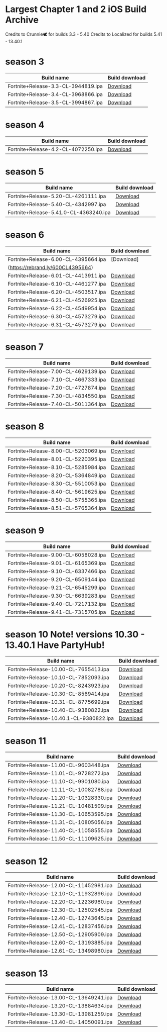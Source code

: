 # Largest Chapter 1 and 2 iOS Build Archive

Credits to Crunnie🕊️ for builds 3.3 - 5.40
Credits to Localized for builds 5.41 - 13.40.1


# season 3
| Build name | Build download |
|------------|----------------|
| Fortnite+Release-3.3-CL-3944819.ipa | [Download](https://rebrand.ly/33CL3944819) |
| Fortnite+Release-3.4-CL-3968866.ipa | [Download](https://rebrand.ly/34CL3968866) |
| Fortnite+Release-3.5-CL-3994867.ipa | [Download](https://rebrand.ly/35CL3994867) |

# season 4
| Build name | Build download |
|------------|----------------|
| Fortnite+Release-4.2-CL-4072250.ipa | [Download](https://rebrand.ly/42CL4072250) |

# season 5
| Build name | Build download |
|------------|----------------|
| Fortnite+Release-5.20-CL-4261111.ipa | [Download](https://rebrand.ly/520CL4261111) |
| Fortnite+Release-5.40-CL-4342997.ipa | [Download](https://rebrand.ly/540CL4342997) |
| Fortnite+Release-5.41.0-CL-4363240.ipa | [Download](https://drive.google.com/file/d/1OH6wDf81qD9DWCDNgpIJ8XVI5aE74VxY/view?usp=drivesdk)

# season 6
| Build name | Build download |
|------------|----------------|
| Fortnite+Release-6.00-CL-4395664.ipa | [Download]
(https://rebrand.ly/600CL4395664) |
| Fortnite+Release-6.01-CL-4413911.ipa | [Download](https://drive.google.com/file/d/1qm-UGMl2lZbzj6WNolQdP4BriL0Tn1-r/view?usp=drivesdk) |
| Fortnite+Release-6.10-CL-4461277.ipa | [Download](https://drive.google.com/file/d/1FMaAukBfWXF9dA5zuNRcL7peIBuqlyNB/view?usp=drivesdk) |
| Fortnite+Release-6.20-CL-4503517.ipa | [Download](https://drive.google.com/file/d/1emPTVUzJFXuE6K2R6qCktssrhCI-wf90/view?usp=drivesdk) |
| Fortnite+Release-6.21-CL-4526925.ipa | [Download](https://drive.google.com/file/d/1R2p1jCBORIjE__V_fK6m4Npjkwc-PiVy/view?usp=drivesdk) |
| Fortnite+Release-6.22-CL-4549954.ipa | [Download](https://drive.google.com/file/d/1fUVhDYdZ-_JvK3LgYKpjOMuxGF3S2Uz8/view?usp=drivesdk) |
| Fortnite+Release-6.30-CL-4573279.ipa | [Download](https://drive.google.com/file/d/1YkYmntSvNcZ_kOM9PdE2ljOFraJW0xCf/view?usp=drivesdk) |
| Fortnite+Release-6.31-CL-4573279.ipa | [Download](https://drive.google.com/file/d/1j2FD2wUJlXCRpGgwZMBPAqAIowKlWXDB/view?usp=drivesdk) |

# season 7
| Build name | Build download |
|------------|----------------|
| Fortnite+Release-7.00-CL-4629139.ipa | [Download](https://drive.google.com/file/d/1iKf-T1XgMVfP5J2rww1k0G5XWFI7weng/view?usp=drivesdk) |
| Fortnite+Release-7.10-CL-4667333.ipa | [Download](https://drive.google.com/file/d/1eLzlXtZl9Oji1K3uEBM1oUjL_jfF5od-/view?usp=drivesdk) |
| Fortnite+Release-7.20-CL-4727874.ipa | [Download](https://drive.google.com/file/d/1bFEFNkqOWxH9eMxK5lnh7Urc-b5A-SXa/view?usp=drivesdk) |
| Fortnite+Release-7.30-CL-4834550.ipa | [Download](https://drive.google.com/file/d/14kq6Q10B-fWA-8pjZ_ohMo881QnOYYTL/view?usp=drivesdk) |
| Fortnite+Release-7.40-CL-5011364.ipa | [Download](https://drive.google.com/file/d/1hXs_8CZjgiZgRLfsx6h2LJtpnCZRmba4/view?usp=drivesdk) |

# season 8
| Build name | Build download |
|------------|----------------|
| Fortnite+Release-8.00-CL-5203069.ipa | [Download](https://drive.google.com/file/d/1U5KhJa0DXoVOVnWV5VCYTJlQxwGjDUjY/view?usp=drivesdk) |
| Fortnite+Release-8.01-CL-5220395.ipa | [Download](https://drive.google.com/file/d/1g3ivQEFD33PxJ2y7iWrkwEsKafN0Nl9i/view?usp=drivesdk) |
| Fortnite+Release-8.10-CL-5285984.ipa | [Download](https://drive.google.com/file/d/1g3ivQEFD33PxJ2y7iWrkwEsKafN0Nl9i/view?usp=drivesdk) |
| Fortnite+Release-8.20-CL-5364849.ipa | [Download](https://drive.google.com/file/d/1g3ivQEFD33PxJ2y7iWrkwEsKafN0Nl9i/view?usp=drivesdk) |
| Fortnite+Release-8.30-CL-5510053.ipa | [Download](https://drive.google.com/file/d/149Zii8wMfpMcvtjh9c5_T8PxHStrE_QR/view?usp=drivesdk) |
| Fortnite+Release-8.40-CL-5619625.ipa | [Download](https://drive.google.com/file/d/149Zii8wMfpMcvtjh9c5_T8PxHStrE_QR/view?usp=drivesdk) |
| Fortnite+Release-8.50-CL-5755365.ipa | [Download](https://drive.google.com/file/d/1psEe3veN5G07UuEcJELfo7C1wOaEerar/view?usp=drivesdk) |
| Fortnite+Release-8.51-CL-5765364.ipa | [Download](https://drive.google.com/file/d/1-uid3IgovZbLnijnLhJHIPtszZHIDszb/view?usp=drivesdk) |

# season 9
| Build name | Build download |
|------------|----------------|
| Fortnite+Release-9.00-CL-6058028.ipa | [Download](https://drive.google.com/file/d/1740a_VSIX6_s_k8oACIpGVjS4kuPtGYt/view?usp=drivesdk) |
| Fortnite+Release-9.01-CL-6165369.ipa | [Download](https://drive.google.com/file/d/1HTKciovInCQEt6eQBGMj9CXJYCXYSGZu/view?usp=drivesdk) |
| Fortnite+Release-9.10-CL-6337466.ipa | [Download](https://drive.google.com/file/d/1dLsOnC1B1dtBCWuTVigGMrnYvS_CifVC/view?usp=drivesdk) |
| Fortnite+Release-9.20-CL-6509144.ipa | [Download](https://drive.google.com/file/d/1dLsOnC1B1dtBCWuTVigGMrnYvS_CifVC/view?usp=drivesdk) |
| Fortnite+Release-9.21-CL-6545299.ipa | [Download](https://drive.google.com/file/d/1yWyXmaJWGBuyj9ap4mKtMOOa-nREB1NQ/view?usp=drivesdk) |
| Fortnite+Release-9.30-CL-6639283.ipa | [Download](https://drive.google.com/file/d/1ijczHmnkasJfOvvxozOjwQlto0PsMPeD/view?usp=drivesdk) |
| Fortnite+Release-9.40-CL-7217132.ipa | [Download](https://drive.google.com/file/d/1RO1h3UOOzlJGtM07W9D1WFty32GTwTQw/view?usp=drivesdk) |
| Fortnite+Release-9.41-CL-7315705.ipa | [Download](https://drive.google.com/file/d/1SMuZSOpIzfuhcBTWVdvR1gRnx88wwR9p/view?usp=drivesdk) |

# season 10    Note! versions 10.30 - 13.40.1 Have PartyHub!
| Build name | Build download |
|------------|----------------|
| Fortnite+Release-10.00-CL-7655413.ipa | [Download](https://drive.google.com/file/d/160yATtcd_kTQP6vM4fqO5gKbRadNxsF6/view?usp=drivesdk) |
| Fortnite+Release-10.10-CL-7852093.ipa | [Download](https://drive.google.com/file/d/1ah_fBniCFD7DVXnp2zUKIyDXIlpg_T0U/view?usp=drivesdk) |
| Fortnite+Release-10.20-CL-8243923.ipa | [Download](https://drive.google.com/file/d/1WHwzUXIhObHqGUm35KHitGOAPqsGKB7j/view?usp=drivesdk) |
| Fortnite+Release-10.30-CL-8569414.ipa | [Download](https://drive.google.com/file/d/1qUq7jmuny0kE2VfCSl8-CrYPLEqrAoAk/view?usp=drivesdk) |
| Fortnite+Release-10.31-CL-8775699.ipa | [Download](https://drive.google.com/file/d/14_MEAbvKPnz1fGzDUSO_2BF8WwYrNl9G/view?usp=drivesdk) |
| Fortnite+Release-10.40-CL-9380822.ipa | [Download](https://drive.google.com/file/d/1TgyCxGKWk_EcGxSMm76iZAMx74VKBvWR/view?usp=drivesdk) |
| Fortnite+Release-10.40.1-CL-9380822.ipa | [Download](https://drive.google.com/file/d/14DSIyTGtv3PMoHJy0eWt7jj9a_eOvOox/view?usp=drivesdk) |

# season 11
| Build name | Build download |
|------------|----------------|
| Fortnite+Release-11.00-CL-9603448.ipa | [Download](https://drive.google.com/file/d/1JQ9eur6jZzNoDdjIjs91M3tzz2CW0lvq/view?usp=drivesdk) |
| Fortnite+Release-11.01-CL-9728272.ipa | [Download](https://drive.google.com/file/d/1VlZPE6aODBwlh2wY7A1FXXkVpi1-uoe-/view?usp=drivesdk) |
| Fortnite+Release-11.10-CL-9901080.ipa | [Download](https://drive.google.com/file/d/1eYEE8MFkAFL4k7XWBrZ4Ydy0qdswp5U_/view?usp=drivesdk) |
| Fortnite+Release-11.11-CL-10082788.ipa | [Download](https://drive.google.com/file/d/19ICA4ftffmR04OMVuLjPU_X7wrsK1i5v/view?usp=drivesdk) |
| Fortnite+Release-11.20-CL-10328330.ipa | [Download](https://drive.google.com/file/d/1yhi224PS7TYudLLzYxm2-BS31sJ_6dhd/view?usp=drivesdk) |
| Fortnite+Release-11.21-CL-10481509.ipa | [Download](https://drive.google.com/file/d/1A2_H3-8ZS7IdGFRxXx-Y5xgzQGvnC4Rm/view?usp=drivesdk) |
| Fortnite+Release-11.30-CL-10653595.ipa | [Download](https://drive.google.com/file/d/1H0ZKLaIb3LZ1i2RFuS_T6MABmpAUWf6W/view?usp=drivesdk) |
| Fortnite+Release-11.31-CL-10805056.ipa | [Download](https://drive.google.com/file/d/1fMwyiLK0RCqzTlw0pke3EeBwtiRLQy_v/view?usp=drivesdk) |
| Fortnite+Release-11.40-CL-11058555.ipa | [Download](https://drive.google.com/file/d/1cN5xQ9W8YWu6C4DOR9_WKQqH_jWcTz5h/view?usp=drivesdk) |
| Fortnite+Release-11.50-CL-11109625.ipa | [Download](https://drive.google.com/file/d/1VVWSJLclcvGHox7R7l2rpljNvTrBECc_/view?usp=drivesdk) |

# season 12
| Build name | Build download |
|------------|----------------|
| Fortnite+Release-12.00-CL-11452981.ipa | [Download](https://drive.google.com/file/d/1t_k9i8ADLbPCgbnZGxWWukzJd-XAmLqK/view?usp=drivesdk) |
| Fortnite+Release-12.10-CL-11932896.ipa | [Download](https://drive.google.com/file/d/1t2tVLxq2mapkM50IB1Iqn8yDO7bGM5pz/view?usp=drivesdk) |
| Fortnite+Release-12.20-CL-12236980.ipa | [Download](https://drive.google.com/file/d/1Y3TsD5ZOT2Jm5Ox-z0eX7DJlT6Y6vBdH/view?usp=drivesdk) |
| Fortnite+Release-12.30-CL-12502545.ipa | [Download](https://drive.google.com/file/d/1uF6K78NNgsSyFRkAyH33Ce9AudFeqz-t/view?usp=drivesdk) |
| Fortnite+Release-12.40-CL-12743645.ipa | [Download](https://drive.google.com/file/d/1-3g9qwD67OZ9ZZEA1nTGNKeMaLG1S2hd/view?usp=drivesdk) |
| Fortnite+Release-12.41-CL-12837456.ipa | [Download](https://drive.google.com/file/d/1d1ku3HjerxDuUzcFl_MWwqy1O0Gha1t5/view?usp=drivesdk) |
| Fortnite+Release-12.50-CL-12905909.ipa | [Download](https://drive.google.com/file/d/1h0UhqwwQSnT7TyxG2mr1AGoinYpedRrb/view?usp=drivesdk) |
| Fortnite+Release-12.60-CL-13193885.ipa | [Download](https://drive.google.com/file/d/10MnNdkqjxu-EWkV-utHnLtBzfN9Ujd9q/view?usp=drivesdk) |
| Fortnite+Release-12.61-CL-13498980.ipa | [Download](https://drive.google.com/file/d/1O8xjRv4fkzkQUd3cb4AuIr3OqUiBUONf/view?usp=drivesdk) |

# season 13
| Build name | Build download |
|------------|----------------|
| Fortnite+Release-13.00-CL-13649241.ipa | [Download](https://drive.google.com/file/d/1j6QWNY8jo8NuubVu9Vt63yd6JPAprqcD/view?usp=drivesdk) |
| Fortnite+Release-13.20-CL-13884634.ipa | [Download](https://drive.google.com/file/d/18l08Jbn2qC5gdGLYP8KaxX8RQfwlaXmD/view?usp=drivesdk) |
| Fortnite+Release-13.30-CL-13981259.ipa | [Download](https://drive.google.com/file/d/1MaJMiYNcBcyQFmFo6rgQCawfxYwv-HyH/view?usp=drivesdk) |
| Fortnite+Release-13.40-CL-14050091.ipa | [Download](https://drive.google.com/file/d/1gnZr2AHpAPwNQasG8CKUSyET4zS7L8TI/view?usp=drivesdk) |
